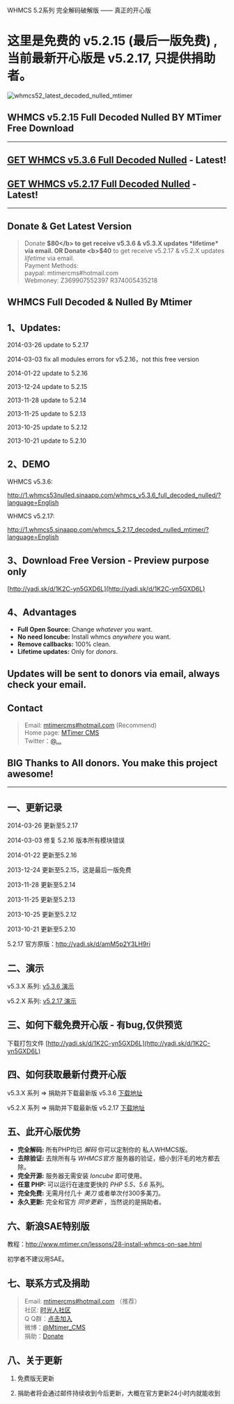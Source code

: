 WHMCS 5.2系列 完全解码破解版 —— 真正的开心版

这里是免费的 v5.2.15 (最后一版免费) , 当前最新开心版是 v5.2.17, 只提供捐助者。
========================

![whmcs52_latest_decoded_nulled_mtimer](http://www.mtimer.cn/uploads/posts/2014-03/1395885564_whmcs5217nulled.png)

## WHMCS v5.2.15 Full Decoded Nulled BY MTimer Free Download

---------------

## [GET WHMCS v5.3.6 Full Decoded Nulled](http://www.mtimer.cn/release/34-whmcs-full-decoded-nulled.html) - Latest!

## [GET WHMCS v5.2.17 Full Decoded Nulled](http://www.mtimer.cn/release/25-whmcs-full-decoded-nulled.html) - Latest!

---------------

## Donate & Get Latest Version

> Donate <b>$80</b> to get receive v5.3.6 & v5.3.X updates *lifetime* via email.  
> OR  
> Donate <b>$40</b> to get receive v5.2.17 & v5.2.X updates *lifetime* via email.  
> Payment Methods:  
> paypal: mtimercms#hotmail.com  
> Webmoney: Z369907552397  R374005435218


WHMCS Full Decoded & Nulled By Mtimer
---------------


## 1、Updates:

2014-03-26 update to 5.2.17

2014-03-03 fix all modules errors for v5.2.16，not this free version

2014-01-22 update to 5.2.16

2013-12-24 update to 5.2.15

2013-11-28 update to 5.2.14

2013-11-25 update to 5.2.13

2013-10-25 update to 5.2.12

2013-10-21 update to 5.2.10



## 2、DEMO

WHMCS v5.3.6:

http://1.whmcs53nulled.sinaapp.com/whmcs_v5.3.6_full_decoded_nulled/?language=English


WHMCS v5.2.17:

http://1.whmcs5.sinaapp.com/whmcs_5.2.17_decoded_nulled_mtimer/?language=English


## 3、Download Free Version - Preview purpose only

[http://yadi.sk/d/1K2C-yn5GXD6L](http://yadi.sk/d/1K2C-yn5GXD6L)


## 4、Advantages

<ul>
<li><strong>Full Open Source:</strong> Change  <em>whatever</em> you want.</li>
<li><strong>No need Ioncube:</strong> Install whmcs <em>anywhere</em> you want.</li>
<li><strong>Remove callbacks:</strong> 100% clean.</li>
<li><strong>Lifetime updates:</strong> Only for <em>donors</em>.</li>
</ul>


## Updates will be sent to donors via email, always check your email.


## Contact

> Email: [mtimercms#hotmail.com](mtimercms#hotmail.com) (Recommend)  
> Home page: [MTimer CMS](http://www.mtimer.net/)  
> Twitter：[@...](http://#)


## BIG Thanks to All donors. You make this project awesome!


---------------


## 一、更新记录

2014-03-26 更新至5.2.17

2014-03-03 修复 5.2.16 版本所有模块错误

2014-01-22 更新至5.2.16

2013-12-24 更新至5.2.15，这是最后一版免费

2013-11-28 更新至5.2.14

2013-11-25 更新至5.2.13

2013-10-25 更新至5.2.12

2013-10-21 更新至5.2.10

5.2.17 官方原版：http://yadi.sk/d/amM5p2Y3LH9ri



## 二、演示

v5.3.X 系列: [v5.3.6 演示](http://1.whmcs53nulled.sinaapp.com/whmcs_v5.3.6_full_decoded_nulled/)


v5.2.X 系列: [v5.2.17 演示](http://1.whmcs5.sinaapp.com/whmcs_5.2.17_decoded_nulled_mtimer/)




## 三、如何下载免费开心版 - 有bug,仅供预览

下载打包文件 [http://yadi.sk/d/1K2C-yn5GXD6L](http://yadi.sk/d/1K2C-yn5GXD6L)



## 四、如何获取最新付费开心版

v5.3.X 系列 => 捐助并下载最新版 v5.3.6 [下载地址](http://www.mtimer.cn/release/34-whmcs-full-decoded-nulled-by-mtimer.html)

v5.2.X 系列 => 捐助并下载最新版 v5.2.17 [下载地址](http://www.mtimer.cn/release/25-whmcs-full-decoded-nulled-by-mtimer.html)



## 五、此开心版优势

<ul>
<li><strong>完全解码:</strong> 所有PHP均已 <em>解码</em> 你可以定制你的 私人WHMCS版。</li>
<li><strong>去除验证:</strong> 去除所有与 <em>WHMCS官方</em> 服务器的验证，细小到汗毛的地方都去除。</li>
<li><strong>完全开源:</strong> 服务器无需安装 <em>Ioncube</em> 即可使用。</li>
<li><strong>任意 PHP:</strong> 可以运行在速度更快的 <em>PHP 5.5、5.6</em> 系列。</li>
<li><strong>完全免费:</strong> 无需月付几十 <em>美刀</em> 或者单次付300多美刀。</li>
<li><strong>永久更新:</strong> 完全和官方 <em>同步更新</em> ，当然说的是捐助者。</li>
</ul>



## 六、新浪SAE特别版

教程：http://www.mtimer.cn/lessons/28-install-whmcs-on-sae.html

初学者不建议用SAE。



## 七、联系方式及捐助

> Email: [mtimercms#hotmail.com](mtimercms#hotmail.com) （推荐）  
> 社区: [时光人社区](http://www.mtimer.cn/)  
> Q Q群：[点击加入](http://shang.qq.com/wpa/qunwpa?idkey=520e53ac7acc04d489a801aa55a69c9a6e3df06e1fea1b0b0f3ca936627cca52)  
> 微博：[@Mtimer_CMS](http://weibo.com/u/3488979130)  
> 捐助：[Donate](http://t.cn/8FwJr5Z)



## 八、关于更新

1. 免费版无更新

2. 捐助者将会通过邮件持续收到今后更新，大概在官方更新24小时内就能收到